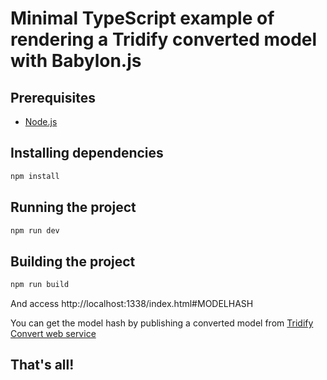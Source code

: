 # Minimal TypeScript example of rendering a Tridify converted model with Babylon.js

## Prerequisites

- [Node.js](https://nodejs.org/en/)

## Installing dependencies
```bash
npm install
```

## Running the project
```bash
npm run dev
```

## Building the project
```bash
npm run build
```

And access http://localhost:1338/index.html#MODELHASH

You can get the model hash by publishing a converted model from [Tridify Convert web service](https://convert.tridify.com)

## That's all!